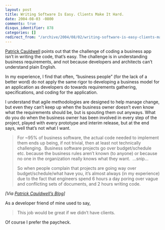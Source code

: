```yaml
---
layout: post
title: Writing Software Is Easy. Clients Make It Hard.
date: 2004-08-03 -0800
comments: true
disqus_identifier: 878
categories: []
redirect_from: "/archive/2004/08/02/writing-software-is-easy-clients-make-it-hard.aspx/"
---
```


[Patrick Cauldwell](http://www.cauldwell.net/patrick/blog/) points out
that the challenge of coding a business app isn’t in writing the code,
that’s easy. The challenge is in understanding business requirements,
and not because developers and architects can’t understand plain
English.

In my experience, I find that often, “business people” (for the lack of
a better word) do not apply the same rigor to developing a business
model for an application as developers do towards requirements
gathering, specifications, and coding for the application.

I understand that agile methodologies are designed to help manage
change, but even they can’t keep up when the business owner doesn’t even
know what the requirements should be, but is spouting them out anyways.
What do you do when the business owner has been involved in every step
of the project, played with every prototype and interim release, but at
the end says, well that’s not what I want.

> For \~95% of business software, the actual code needed to implement
> them ends up being, if not trivial, then at least not technically
> challenging.  Business software projects go over budget/schedule etc.
> because the business rules aren’t known (to anyone) or because no one
> in the organization really knows what they want.  ...snip...
>
> So when people complain that projects are going way over
> budget/schedule/what have you, it’s almost always (in my experience)
> due to the fact that engineers spend 6 hours a day poring over vague
> and conflicting sets of documents, and 2 hours writing code.

*[Via [Patrick Cauldwell’s
Blog](http://www.cauldwell.net/patrick/blog/PermaLink,guid,69fcfdb9-bc46-4497-9c0d-a5de50663b76.aspx)]*

As a developer friend of mine used to say,

> This job would be great if we didn’t have clients.

Of course I prefer the paycheck.

